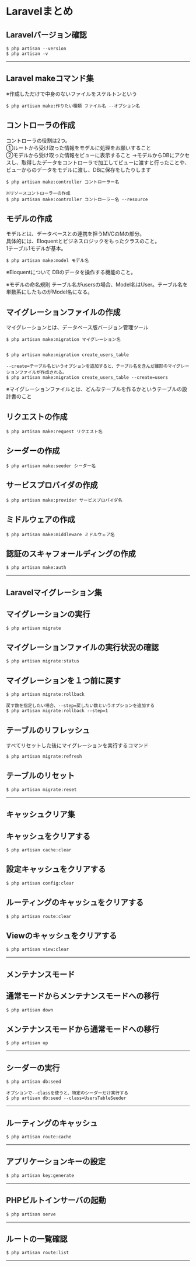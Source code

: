 # Laravelまとめ

## Laravelバージョン確認

```
$ php artisan --version
$ php artisan -v
```

***

## Laravel makeコマンド集
※作成しただけで中身のないファイルをスケルトンという

```
$ php artisan make:作りたい種類 ファイル名 --オプション名
```

## コントローラの作成
コントローラの役割は2つ。  
①ルートから受け取った情報をモデルに処理をお願いすること  
②モデルから受け取った情報をビューに表示すること
→モデルからDBにアクセスし、取得したデータをコントローラで加工してビューに渡すと行ったことや、ビューからのデータをモデルに渡し、DBに保存をしたりします
```
$ php artisan make:controller コントローラー名

※リソースコントローラーの作成
$ php artisan make:controller コントローラー名 --resource
```

## モデルの作成
モデルとは、データベースとの連携を担うMVCのMの部分。  
具体的には、Eloquentとビジネスロジックをもったクラスのこと。  
1テーブル1モデルが基本。
```
$ php artisan make:model モデル名
```
※Eloquentについて
DBのデータを操作する機能のこと。

※モデルの命名規則
テーブル名がusersの場合、Model名はUser。テーブル名を単数系にしたものがModel名になる。

## マイグレーションファイルの作成
マイグレーションとは、データベース版バージョン管理ツール
```
$ php artisan make:migration マイグレーション名


$ php artisan make:migration create_users_table

--create=テーブル名というオプションを追加すると、テーブル名を含んだ雛形のマイグレーションファイルが作成される。
$ php artisan make:migration create_users_table --create=users
```
※マイグレーションファイルとは、どんなテーブルを作るかというテーブルの設計書のこと

## リクエストの作成
```
$ php artisan make:request リクエスト名
```

## シーダーの作成
```
$ php artisan make:seeder シーダー名
```

## サービスプロバイダの作成
```
$ php artisan make:provider サービスプロバイダ名
```

## ミドルウェアの作成
```
$ php artisan make:middleware ミドルウェア名
```

## 認証のスキャフォールディングの作成
```
$ php artisan make:auth
```

***

## Laravelマイグレーション集

## マイグレーションの実行
```
$ php artisan migrate
```

## マイグレーションファイルの実行状況の確認
```
$ php artisan migrate:status
```

## マイグレーションを１つ前に戻す
```
$ php artisan migrate:rollback

戻す数を指定したい場合、--step=戻したい数というオプションを追加する
$ php artisan migrate:rollback --step=1
```

## テーブルのリフレッシュ
すべてリセットした後にマイグレーションを実行するコマンド
```
$ php artisan migrate:refresh
```

## テーブルのリセット
```
$ php artisan migrate:reset
```

***

## キャッシュクリア集

## キャッシュをクリアする
```
$ php artisan cache:clear
```

## 設定キャッシュをクリアする
```
$ php artisan config:clear
```

## ルーティングのキャッシュをクリアする
```
$ php artisan route:clear
```

## Viewのキャッシュをクリアする
```
$ php artisan view:clear
```

***
## メンテナンスモード

## 通常モードからメンテナンスモードへの移行
```
$ php artisan down
```

## メンテナンスモードから通常モードへの移行
```
$ php artisan up
```

***
## シーダーの実行
```
$ php artisan db:seed

オプションで--classを使うと、特定のシーダーだけ実行する
$ php artisan db:seed --class=UsersTableSeeder
```

***

## ルーティングのキャッシュ
```
$ php artisan route:cache
```

***

## アプリケーションキーの設定
```
$ php artisan key:generate
```

***

## PHPビルトインサーバの起動
```
$ php artisan serve
```

***

## ルートの一覧確認
```
$ php artisan route:list
```

***
